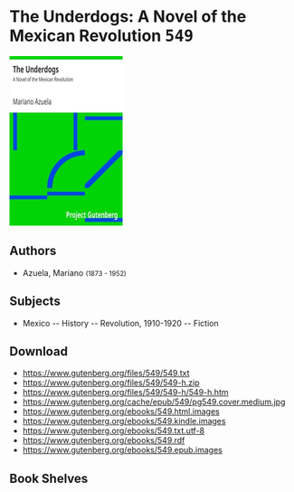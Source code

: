 # The Underdogs: A Novel of the Mexican Revolution <kbd>549</kbd>

![](./cover.medium.jpg "")

## Authors


 - Azuela, Mariano <small>(1873 - 1952)</small>

## Subjects


 - Mexico -- History -- Revolution, 1910-1920 -- Fiction

## Download


 - https://www.gutenberg.org/files/549/549.txt
 - https://www.gutenberg.org/files/549/549-h.zip
 - https://www.gutenberg.org/files/549/549-h/549-h.htm
 - https://www.gutenberg.org/cache/epub/549/pg549.cover.medium.jpg
 - https://www.gutenberg.org/ebooks/549.html.images
 - https://www.gutenberg.org/ebooks/549.kindle.images
 - https://www.gutenberg.org/ebooks/549.txt.utf-8
 - https://www.gutenberg.org/ebooks/549.rdf
 - https://www.gutenberg.org/ebooks/549.epub.images

## Book Shelves


